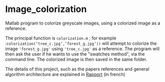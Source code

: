 # Image_colorization
Matlab program to colorize greyscale images, using a colorized image as a reference.

The principal function is `colorization.m` ; for example :`colorization(‘tree_c.jpg’,’forest_g.jpg’))` will attempt to colorize the image `'forest_g.jpg'` using `'tree_c.jpg'` as a reference. The program will then ask the user if he wants to use the "swatches method", via the command line. The colorized image is then saved in the same folder.

The details of this project, such as the papers references and general algorithm architecture are explained in [Rapport](https://github.com/petious/Image_colorization/blob/master/Rapport.pdf) (in french)




